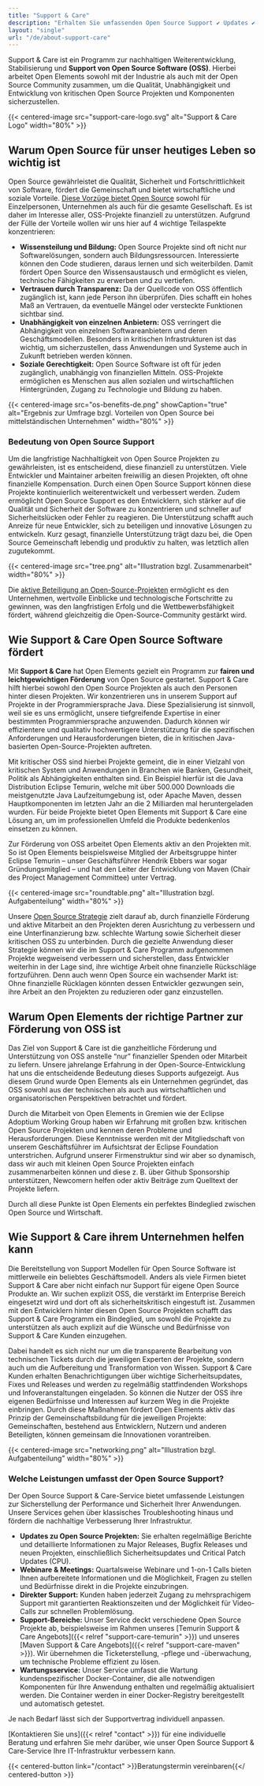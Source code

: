 ```yaml
---
title: "Support & Care"
description: "Erhalten Sie umfassenden Open Source Support ✔ Updates ✔ Webinare ✔ direkter Support ✔ Wartungsservice für eine sichere und effiziente Infrastruktur."
layout: "single"
url: "/de/about-support-care"
---
```


Support & Care ist ein Programm zur nachhaltigen Weiterentwicklung, Stabilisierung und **Support von Open Source Software (OSS)**.
Hierbei arbeitet Open Elements sowohl mit der Industrie als auch mit der Open Source Community zusammen, um die Qualität,
Unabhängigkeit und Entwicklung von kritischen Open Source Projekten und Komponenten sicherzustellen.

{{< centered-image src="support-care-logo.svg" alt="Support & Care Logo" width="80%" >}}

## Warum Open Source für unser heutiges Leben so wichtig ist

Open Source gewährleistet die Qualität, Sicherheit und Fortschrittlichkeit von Software, fördert die Gemeinschaft und
bietet wirtschaftliche und soziale Vorteile. [Diese Vorzüge bietet Open Source](https://opensource.com/resources/what-open-source)
sowohl für Einzelpersonen, Unternehmen als auch für die gesamte Gesellschaft.
Es ist daher im Interesse aller, OSS-Projekte finanziell zu unterstützen.
Aufgrund der Fülle der Vorteile wollen wir uns hier auf 4 wichtige Teilaspekte konzentrieren:


- **Wissensteilung und Bildung:** Open Source Projekte sind oft nicht nur Softwarelösungen, sondern auch Bildungsressourcen.
  Interessierte können den Code studieren, daraus lernen und sich weiterbilden.
  Damit fördert Open Source den Wissensaustausch und ermöglicht es vielen, technische Fähigkeiten zu erwerben und zu vertiefen.
- **Vertrauen durch Transparenz:** Da der Quellcode von OSS öffentlich zugänglich ist, kann jede Person ihn überprüfen.
  Dies schafft ein hohes Maß an Vertrauen, da eventuelle Mängel oder versteckte Funktionen sichtbar sind.
- **Unabhängigkeit von einzelnen Anbietern:** OSS verringert die Abhängigkeit von einzelnen Softwareanbietern und deren
  Geschäftsmodellen.
  Besonders in kritischen Infrastrukturen ist das wichtig, um sicherzustellen, dass Anwendungen und Systeme auch in
  Zukunft betrieben werden können.
- **Soziale Gerechtigkeit:** Open Source Software ist oft für jeden zugänglich, unabhängig von finanziellen Mitteln.
  OSS-Projekte ermöglichen es Menschen aus allen sozialen und wirtschaftlichen Hintergründen,
  Zugang zu Technologie und Bildung zu haben.

{{< centered-image src="os-benefits-de.png" showCaption="true" alt="Ergebnis zur Umfrage bzgl. Vorteilen von Open Source bei mittelständischen Unternehmen" width="80%" >}}

### Bedeutung von Open Source Support

Um die langfristige Nachhaltigkeit von Open Source Projekten zu gewährleisten, ist es entscheidend, diese finanziell
zu unterstützen.
Viele Entwickler und Maintainer arbeiten freiwillig an diesen Projekten, oft ohne finanzielle Kompensation.
Durch einen Open Source Support können diese Projekte kontinuierlich weiterentwickelt und verbessert werden.
Zudem ermöglicht Open Source Support es den Entwicklern, sich stärker auf die Qualität und Sicherheit der Software
zu konzentrieren und schneller auf Sicherheitslücken oder Fehler zu reagieren.
Die Unterstützung schafft auch Anreize für neue Entwickler, sich zu beteiligen und innovative Lösungen zu entwickeln.
Kurz gesagt, finanzielle Unterstützung trägt dazu bei, die Open Source Gemeinschaft lebendig und produktiv zu halten,
was letztlich allen zugutekommt.

{{< centered-image src="tree.png" alt="Illustration bzgl. Zusammenarbeit" width="80%" >}}

Die [aktive Beteiligung an Open-Source-Projekten](https://hbswk.hbs.edu/item/the-hidden-benefit-of-giving-back-to-open-source-software)
ermöglicht es den Unternehmen, wertvolle Einblicke und technologische Fortschritte zu gewinnen, was den langfristigen
Erfolg und die Wettbewerbsfähigkeit fördert, während gleichzeitig die Open-Source-Community gestärkt wird.

## Wie Support & Care Open Source Software fördert

Mit **Support & Care** hat Open Elements gezielt ein Programm zur **fairen und leichtgewichtigen Förderung**
von Open Source gestartet.
Support & Care hilft hierbei sowohl den Open Source Projekten als auch den Personen hinter diesen Projekten.
Wir konzentrieren uns in unserem Support auf Projekte in der Programmiersprache Java.
Diese Spezialisierung ist sinnvoll, weil sie es uns ermöglicht, unsere tiefgreifende Expertise in einer
bestimmten Programmiersprache anzuwenden.
Dadurch können wir effizientere und qualitativ hochwertigere Unterstützung für die spezifischen Anforderungen und
Herausforderungen bieten, die in kritischen Java-basierten Open-Source-Projekten auftreten.

Mit kritischer OSS sind hierbei Projekte gemeint, die in einer Vielzahl von kritischen System und Anwendungen
in Branchen wie Banken, Gesundheit, Politik als Abhängigkeiten enthalten sind.
Ein Beispiel hierfür ist die Java Distribution Eclipse Temurin, welche mit über 500.000 Downloads die meistgenutzte
Java Laufzeitumgebung ist, oder Apache Maven, dessen Hauptkomponenten im letzten Jahr an die 2 Milliarden mal
heruntergeladen wurden.
Für beide Projekte bietet Open Elements mit Support & Care eine Lösung an, um im professionellen Umfeld die
Produkte bedenkenlos einsetzen zu können.

Zur Förderung von OSS arbeitet Open Elements aktiv an den Projekten mit.
So ist Open Elements beispielsweise Mitglied der Arbeitsgruppe hinter Eclipse Temurin – unser Geschäftsführer
Hendrik Ebbers war sogar Gründungsmitglied – und hat den Leiter der Entwicklung von Maven
(Chair des Project Management Committee) unter Vertrag.

{{< centered-image src="roundtable.png" alt="Illustration bzgl. Aufgabenteilung" width="80%" >}}

Unsere [Open Source Strategie](https://www.linuxfoundation.org/resources/open-source-guides/setting-an-open-source-strategy)
zielt darauf ab, durch finanzielle Förderung und aktive Mitarbeit an den Projekten deren Ausrichtung zu verbessern und
eine Unterfinanzierung bzw. schlechte Wartung sowie Sicherheit dieser kritischen OSS zu unterbinden.
Durch die gezielte Anwendung dieser Strategie können wir die im Support & Care Programm aufgenommen Projekte wegweisend
verbessern und sicherstellen, dass Entwickler weiterhin in der Lage sind, ihre wichtige Arbeit ohne finanzielle
Rückschläge fortzuführen.
Denn auch wenn Open Source ein wachsender Markt ist: Ohne finanzielle Rücklagen könnten dessen Entwickler gezwungen sein,
ihre Arbeit an den Projekten zu reduzieren oder ganz einzustellen.

## Warum Open Elements der richtige Partner zur Förderung von OSS ist

Das Ziel von Support & Care ist die ganzheitliche Förderung und Unterstützung von OSS anstelle “nur” finanzieller
Spenden oder Mitarbeit zu liefern.
Unsere jahrelange Erfahrung in der Open-Source-Entwicklung hat uns die entscheidende Bedeutung dieses Supports
aufgezeigt.
Aus diesem Grund wurde Open Elements als ein Unternehmen gegründet, das OSS sowohl aus der technischen als auch aus
wirtschaftlichen und organisatorischen Perspektiven betrachtet und fördert. 

Durch die Mitarbeit von Open Elements in Gremien wie der Eclipse Adoptium Working Group haben wir Erfahrung mit
großen bzw. kritischen Open Source Projekten und kennen deren Probleme und Herausforderungen.
Diese Kenntnisse werden mit der Mitgliedschaft von unserem Geschäftsführer im Aufsichtsrat der Eclipse Foundation
unterstrichen.
Aufgrund unserer Firmenstruktur sind wir aber so dynamisch, dass wir auch mit kleinen Open Source Projekten einfach
zusammenarbeiten können und diese z. B. über Github Sponsorship unterstützen, Newcomern helfen oder aktiv Beiträge
zum Quelltext der Projekte liefern. 

Durch all diese Punkte ist Open Elements ein perfektes Bindeglied zwischen Open Source und Wirtschaft.

## Wie Support & Care ihrem Unternehmen helfen kann

Die Bereitstellung von Support Modellen für Open Source Software ist mittlerweile ein beliebtes Geschäftsmodell.
Anders als viele Firmen bietet Support & Care aber nicht einfach nur Support für eigene Open Source Produkte an.
Wir suchen explizit OSS, die verstärkt im Enterprise Bereich eingesetzt wird und dort oft als sicherheitskritisch
eingestuft ist.
Zusammen mit den Entwicklern hinter diesen Open Source Projekten schafft das Support & Care Programm ein Bindeglied,
um sowohl die Projekte zu unterstützen als auch explizit auf die Wünsche und Bedürfnisse von Support & Care Kunden
einzugehen. 

Dabei handelt es sich nicht nur um die transparente Bearbeitung von technischen Tickets durch die jeweiligen Experten
der Projekte, sondern auch um die Aufbereitung und Transformation von Wissen.
Support & Care Kunden erhalten Benachrichtigungen über wichtige Sicherheitsupdates, Fixes und Releases und werden zu
regelmäßig stattfindenden Workshops und Infoveranstaltungen eingeladen. So können die Nutzer der OSS ihre eigenen
Bedürfnisse und Interessen auf kurzem Weg in die Projekte einbringen.
Durch diese Maßnahmen fördert Open Elements aktiv das Prinzip der Gemeinschaftsbildung für die jeweiligen Projekte:
Gemeinschaften, bestehend aus Entwicklern, Nutzern und anderen Beteiligten, können gemeinsam die
Innovationen vorantreiben.

{{< centered-image src="networking.png" alt="Illustration bzgl. Aufgabenteilung" width="80%" >}}

### Welche Leistungen umfasst der Open Source Support?

Der Open Source Support & Care-Service bietet umfassende Leistungen zur Sicherstellung der Performance und Sicherheit
Ihrer Anwendungen.
Unsere Services gehen über klassisches Troubleshooting hinaus und fördern die nachhaltige Verbesserung Ihrer
Infrastruktur.

- **Updates zu Open Source Projekten:** Sie erhalten regelmäßige Berichte und detaillierte Informationen zu Major Releases,
  Bugfix Releases und neuen Projekten, einschließlich Sicherheitsupdates und Critical Patch Updates (CPU).
- **Webinare & Meetings:** Quartalsweise Webinare und 1-on-1 Calls bieten Ihnen aufbereitete Informationen und die
  Möglichkeit, Fragen zu stellen und Bedürfnisse direkt in die Projekte einzubringen.
- **Direkter Support:** Kunden haben jederzeit Zugang zu mehrsprachigem Support mit garantierten Reaktionszeiten und der
  Möglichkeit für Video-Calls zur schnellen Problemlösung.
- **Support-Bereiche:** Unser Service deckt verschiedene Open Source Projekte ab, beispielsweise im Rahmen unseres
  [Temurin Support & Care Angebots]({{< relref "support-care-temurin" >}}) und unseres
  [Maven Support & Care Angebots]({{< relref "support-care-maven" >}}).
  Wir übernehmen die Ticketerstellung, -pflege und -überwachung, um technische Probleme effizient zu lösen.
- **Wartungsservice:** Unser Service umfasst die Wartung kundenspezifischer Docker-Container, die alle notwendigen
  Komponenten für Ihre Anwendung enthalten und regelmäßig aktualisiert werden.
  Die Container werden in einer Docker-Registry bereitgestellt und automatisch getestet.

Je nach Bedarf lässt sich der Supportvertrag individuell anpassen.

[Kontaktieren Sie uns]({{< relref "contact" >}}) für eine individuelle Beratung und erfahren Sie mehr darüber,
wie unser Open Source Support & Care-Service Ihre IT-Infrastruktur verbessern kann.

{{< centered-button link="/contact"  >}}Beratungstermin vereinbaren{{</ centered-button >}}


